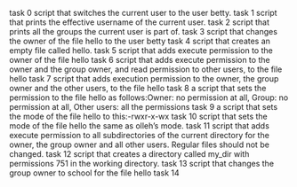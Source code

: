 task 0 script that switches the current user to the user betty.
task 1 script that prints the effective username of the current user.
task 2 script that prints all the groups the current user is part of.
task 3 script that changes the owner of the file hello to the user betty
task 4 script that creates an empty file called hello.
task 5 script that adds execute permission to the owner of the file hello
task 6 script that adds execute permission to the owner and the group owner, and read permission to other users, to the file hello
task 7 script that adds execution permission to the owner, the group owner and the other users, to the file hello
task 8 a script that sets the permission to the file hello as follows:Owner: no permission at all, Group: no permission at all, Other users: all the permissions
task 9 a script that sets the mode of the file hello to this:-rwxr-x-wx
task 10  script that sets the mode of the file hello the same as olleh’s mode.
task 11  script that adds execute permission to all subdirectories of the current directory for the owner, the group owner and all other users. Regular files should not be changed.
task 12 script that creates a directory called my_dir with permissions 751 in the working directory.
task 13 script that changes the group owner to school for the file hello
task 14  
